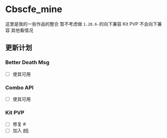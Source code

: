 # Cbscfe_mine

这里是我的一些作品的整合
暂不考虑做 `1.20.6-`的向下兼容
Kit PVP 不会向下兼容
其他看情况

## 更新计划

### Better Death Msg

* [ ] 使其可用

### Combo API

* [ ] 使其可用

### Kit PVP

* [ ] 修复 #
* [ ] 加入 [#6](https://github.com/BarbTurnip437/Cbscfe_mine/issues/6)
